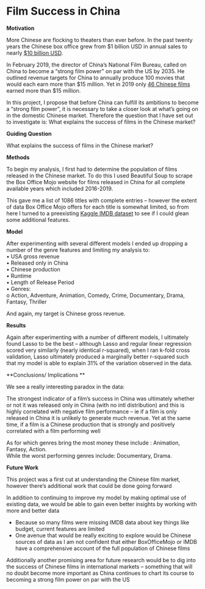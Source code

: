 # Film Success in China 

**Motivation**

More Chinese are flocking to theaters than ever before. In the past twenty years the Chinese box office grew from \$1 billion USD in annual sales to nearly [\$10 billion USD](https://chinapower.csis.org/chinese-films/#easy-footnote-bottom-2-4228). 



In February 2019, the director of China’s National Film Bureau, called on China to become a “strong film power” on par with the US by 2035. 
He outlined revenue targets for China to annually produce 100 movies that would each earn more than \$15 million. Yet in 2019 only [46 Chinese films](http://epaper.ynet.com/html/2020-01/02/content_346077.htm?div=-1) earned more than \$15 million. 

In this project, I propose that before China can fulfill its ambitions to become a “strong film power”, it is necessary to take a closer look at what’s going on in the domestic Chinese market. Therefore the question that I have set out to investigate is: What explains the success of films in the Chinese market?

**Guiding Question** 

What explains the success of films in the Chinese market?

**Methods** 

To begin my analysis, I first had to determine the population of films released in the Chinese market. To do this I used Beautiful Soup to scrape the Box Office Mojo website for films released in China for all complete available years which included 2016-2019. 

This gave me a list of 1086 titles with complete entries – however the extent of data Box Office Mojo offers for each title is somewhat limited,  so from here I turned to a preexisting [Kaggle IMDB dataset](https://www.kaggle.com/stefanoleone992/imdb-extensive-dataset?select=IMDb+movies.csv) to see if I could glean some additional features. 

**Model** 

After experimenting with several different models I ended up dropping a number of the genre features and limiting my analysis to:  
•	USA gross revenue  
•	Released only in China  
•	Chinese production  
•	Runtime  
•	Length of Release Period  
•	Genres:  
o	Action, Adventure, Animation,  Comedy, Crime, Documentary, Drama, Fantasy, Thriller

And again, my target is Chinese gross revenue.

**Results** 

Again after experimenting with a number of different models, I ultimately found Lasso to be the best – although Lasso and regular linear regression scored very similarly (nearly identical r-squared), when I ran k-fold cross validation, Lasso ultimately produced a marginally better r-squared such that my model is able to explain 31% of the variation observed in the data. 

**Conclusions/ Implications ** 

We see a really interesting paradox in the data:

The strongest indicator of a film’s success in China was ultimately whether or not it was released only in China (with no intl distribution) and this is highly correlated with negative film performance – ie if a film is only released in China it is unlikely to generate much revenue. Yet at the same time, if a film is a Chinese production that is strongly and positively correlated with a film performing well

As for which genres bring the most money these include : Animation, Fantasy, Action.   
While the worst performing genres include: Documentary, Drama. 

**Future Work** 

This project was a first cut at understanding the Chinese film market, however there’s additional work that could be done going forward

In addition to continuing to improve my model by making optimal use of existing data, we would be able to gain even better insights by working with more and better data

-	Because so many films were missing IMDB data about key things like budget, current features are limited
-	One avenue that would be really exciting to explore would be Chinese sources of data as I am not confident that either BoxOfficeMojo or IMDB have a comprehensive account of the full population of Chinese films 

Additionally another promising area for future research would be to dig into the success of Chinese films in international markets – something that will no doubt become more important as China continues to chart its course to becoming a strong film power on par with the US
